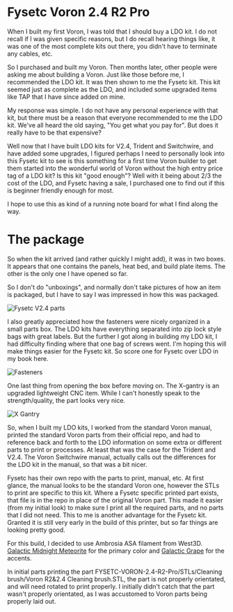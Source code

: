 # Fysetc Voron 2.4 R2 Pro

When I built my first Voron, I was told that I should buy a LDO kit.  I do not recall if I was given specific reasons, but I do recall hearing things like, it was one of the most complete kits out there, you didn't have to terminate any cables, etc.

So I purchased and built my Voron.  Then months later, other people were asking me about building a Voron.  Just like those before me, I recommended the LDO kit.  It was then shown to me the Fysetc kit.  This kit seemed just as complete as the LDO, and included some upgraded items like TAP that I have since added on mine.

My response was simple.  I do not have any personal experience with that kit, but there must be a reason that everyone recommended to me the LDO kit.  We've all heard the old saying, "You get what you pay for".  But does it really have to be that expensive?

Well now that I have built LDO kits for V2.4, Trident and Switchwire, and have added some upgrades, I figured perhaps I need to personally look into this Fysetc kit to see is this something for a first time Voron builder to get them started into the wonderful world of Voron without the high entry price tag of a LDO kit?  Is this kit "good enough"?  Well with it being about 2/3 the cost of the LDO, and Fysetc having a sale, I purchased one to find out if this is beginner friendly enough for most.

I hope to use this as kind of a running note board for what I find along the way.

# The package

So when the kit arrived (and rather quickly I might add), it was in two boxes.  It appears that one contains the panels, heat bed, and build plate items.  The other is the only one I have opened so far.

So I don't do "unboxings", and normally don't take pictures of how an item is packaged, but I have to say I was impressed in how this was packaged.

![Fysetc V2.4 parts](/images/box1.png)

I also greatly appreciated how the fasteners were nicely organized in a small parts box.  The LDO kits have everything separated into zip lock style bags with great labels.  But the further I got along in building my LDO kit, I had difficulty finding where that one bag of screws went.  I'm hoping this will make things easier for the Fysetc kit.  So score one for Fysetc over LDO in my book here.

![Fasteners](/images/fasteners.png)

One last thing from opening the box before moving on.  The X-gantry is an upgraded lightweight CNC item.  While I can't honestly speak to the strength/quality, the part looks very nice.

![X Gantry](/images/gantry.png)

So, when I built my LDO kits, I worked from the standard Voron manual, printed the standard Voron parts from their official repo, and had to reference back and forth to the LDO information on some extra or different parts to print or processes.  At least that was the case for the Trident and V2.4.  The Voron Switchwire manual, actually calls out the differences for the LDO kit in the manual, so that was a bit nicer.

Fysetc has their own repo with the parts to print, manual, etc.  At first glance, the manual looks to be the standard Voron one, however the STLs to print are specific to this kit.  Where a Fysetc specific printed part exists, that file is in the repo in place of the original Voron part.  This made it easier (from my initial look) to make sure I print all the required parts, and no parts that I did not need.  This to me is another advantage for the Fysetc kit.  Granted it is still very early in the build of this printer, but so far things are looking pretty good.

For this build, I decided to use Ambrosia ASA filament from West3D.  [Galactic Midnight Meteorite](https://west3d.com/products/ambrosia-asa-galactic-filament-of-the-gods-glitter-sparkle-1kg-bambu-ams-friendly-cardboard-spools-premium-3d-printing-filament-house-asa?variant=44425288253652) for the primary color and [Galactic Grape](https://west3d.com/products/ambrosia-asa-galactic-filament-of-the-gods-glitter-sparkle-1kg-bambu-ams-friendly-cardboard-spools-premium-3d-printing-filament-house-asa?variant=44020725317844) for the accents.

In initial parts printing the part FYSETC-VORON-2.4-R2-Pro/STLs/Cleaning brush/Voron R2&2.4 Cleaning brush.STL, the part is not properly orientated, and will need rotated to print properly.  I initially didn't catch that the part wasn't properly orientated, as I was accustomed to Voron parts being properly laid out.  
